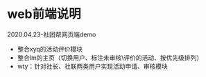 # web前端说明

2020.04.23-社团帮网页端demo

- 整合xyq的活动评价模块
- 整合lm的主页（切换用户、标注未审核\评价的活动、按优先级排列）
- wty：针对社长、社联两类用户实现活动申请、审核模块